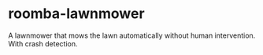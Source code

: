 # roomba-lawnmower
A lawnmower that mows the lawn automatically without human intervention. With crash detection.
